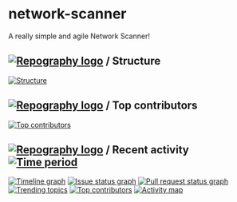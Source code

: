 # network-scanner
A really simple and agile Network Scanner!
<Nothing special to see here>


## [![Repography logo](https://images.repography.com/logo.svg)](https://repography.com) / Structure
[![Structure](https://images.repography.com/32207898/anurag-bit/network-scanner/structure/SLPK3QzdWFFv6a9bMWpBZKkwh45Cay6ByyIoJvW3WMc/Y7a8It_jJLHXQO_sx1A216I1WGuHG0CvxRlwLqFmm3k_table.svg)](https://github.com/anurag-bit/network-scanner)


## [![Repography logo](https://images.repography.com/logo.svg)](https://repography.com) / Top contributors
[![Top contributors](https://images.repography.com/32207898/anurag-bit/network-scanner/top-contributors/SLPK3QzdWFFv6a9bMWpBZKkwh45Cay6ByyIoJvW3WMc/sW1ZG1z4zjHSAmlm_OkjNkzjYyB35xvPRptvCQ3uo8M_table.svg)](https://github.com/anurag-bit/network-scanner/graphs/contributors)


## [![Repography logo](https://images.repography.com/logo.svg)](https://repography.com) / Recent activity [![Time period](https://images.repography.com/32207898/anurag-bit/network-scanner/recent-activity/SLPK3QzdWFFv6a9bMWpBZKkwh45Cay6ByyIoJvW3WMc/sW1ZG1z4zjHSAmlm_OkjNkzjYyB35xvPRptvCQ3uo8M_badge.svg)](https://repography.com)
[![Timeline graph](https://images.repography.com/32207898/anurag-bit/network-scanner/recent-activity/SLPK3QzdWFFv6a9bMWpBZKkwh45Cay6ByyIoJvW3WMc/sW1ZG1z4zjHSAmlm_OkjNkzjYyB35xvPRptvCQ3uo8M_timeline.svg)](https://github.com/anurag-bit/network-scanner/commits)
[![Issue status graph](https://images.repography.com/32207898/anurag-bit/network-scanner/recent-activity/SLPK3QzdWFFv6a9bMWpBZKkwh45Cay6ByyIoJvW3WMc/sW1ZG1z4zjHSAmlm_OkjNkzjYyB35xvPRptvCQ3uo8M_issues.svg)](https://github.com/anurag-bit/network-scanner/issues)
[![Pull request status graph](https://images.repography.com/32207898/anurag-bit/network-scanner/recent-activity/SLPK3QzdWFFv6a9bMWpBZKkwh45Cay6ByyIoJvW3WMc/sW1ZG1z4zjHSAmlm_OkjNkzjYyB35xvPRptvCQ3uo8M_prs.svg)](https://github.com/anurag-bit/network-scanner/pulls)
[![Trending topics](https://images.repography.com/32207898/anurag-bit/network-scanner/recent-activity/SLPK3QzdWFFv6a9bMWpBZKkwh45Cay6ByyIoJvW3WMc/sW1ZG1z4zjHSAmlm_OkjNkzjYyB35xvPRptvCQ3uo8M_words.svg)](https://github.com/anurag-bit/network-scanner/commits)
[![Top contributors](https://images.repography.com/32207898/anurag-bit/network-scanner/recent-activity/SLPK3QzdWFFv6a9bMWpBZKkwh45Cay6ByyIoJvW3WMc/sW1ZG1z4zjHSAmlm_OkjNkzjYyB35xvPRptvCQ3uo8M_users.svg)](https://github.com/anurag-bit/network-scanner/graphs/contributors)
[![Activity map](https://images.repography.com/32207898/anurag-bit/network-scanner/recent-activity/SLPK3QzdWFFv6a9bMWpBZKkwh45Cay6ByyIoJvW3WMc/sW1ZG1z4zjHSAmlm_OkjNkzjYyB35xvPRptvCQ3uo8M_map.svg)](https://github.com/anurag-bit/network-scanner/commits)

